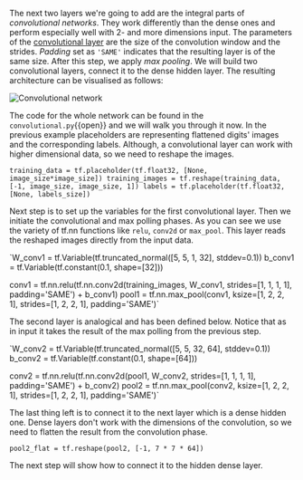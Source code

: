 The next two layers we're going to add are the integral parts of *convolutional networks*. They work differently than the dense ones and perform especially well with 2- and more dimensions input. The parameters of the [convolutional layer](https://en.wikipedia.org/wiki/Convolutional_neural_network) are the size of the convolution window and the strides. *Padding* set as `'SAME'` indicates that the resulting layer is of the same size. After this step, we apply *max pooling*. We will build two convolutional layers, connect it to the dense hidden layer. The resulting architecture can be visualised as follows:

<img src="/basiafusinska/courses/tensorflow-getting-started/tensorflow-mnist-expert/assets/convolution.png" alt="Convolutional network">

The code for the whole network can be found in the `convolutional.py`{{open}} and we will walk you through it now. In the previous example placeholders are representing flattened digits' images and the corresponding labels. Although, a convolutional layer can work with higher dimensional data, so we need to reshape the images.

`training_data = tf.placeholder(tf.float32, [None, image_size*image_size])
training_images = tf.reshape(training_data, [-1, image_size, image_size, 1])
labels = tf.placeholder(tf.float32, [None, labels_size])`

Next step is to set up the variables for the first convolutional layer. Then we initiate the convolutional and max polling phases. As you can see we use the variety of tf.nn functions like `relu`, `conv2d` or `max_pool`. This layer reads the reshaped images directly from the input data.

`W_conv1 = tf.Variable(tf.truncated_normal([5, 5, 1, 32], stddev=0.1))
b_conv1 = tf.Variable(tf.constant(0.1, shape=[32]))

conv1 = tf.nn.relu(tf.nn.conv2d(training_images, W_conv1, strides=[1, 1, 1, 1], padding='SAME') + b_conv1)
pool1 = tf.nn.max_pool(conv1, ksize=[1, 2, 2, 1], strides=[1, 2, 2, 1], padding='SAME')`

The second layer is analogical and has been defined below. Notice that as in input it takes the result of the max polling from the previous step.

`W_conv2 = tf.Variable(tf.truncated_normal([5, 5, 32, 64], stddev=0.1))
b_conv2 = tf.Variable(tf.constant(0.1, shape=[64]))

conv2 = tf.nn.relu(tf.nn.conv2d(pool1, W_conv2, strides=[1, 1, 1, 1], padding='SAME') + b_conv2)
pool2 = tf.nn.max_pool(conv2, ksize=[1, 2, 2, 1], strides=[1, 2, 2, 1], padding='SAME')`

The last thing left is to connect it to the next layer which is a dense hidden one. Dense layers don't work with the dimensions of the convolution, so we need to flatten the result from the convolution phase.

`pool2_flat = tf.reshape(pool2, [-1, 7 * 7 * 64])`

The next step will show how to connect it to the hidden dense layer.
